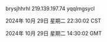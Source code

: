 brysjhhrhl 219.139.197.74 yqqlmgsycl

2024年 10月 29日 星期二 22:30:02 CST

2024年 10月 29日 星期二 14:30:02 GMT
